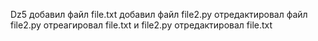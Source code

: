Dz5
добавил файл file.txt
добавил файл file2.py
отредактировал файл file2.py
отреагировал file.txt и file2.py
отредактировал file.txt
